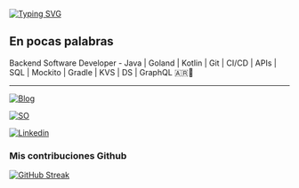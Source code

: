 <!--
**urrestarazu-alejandro/urrestarazu-alejandro** is a ✨ _special_ ✨ repository because its `README.md` (this file) appears on your GitHub profile.

Here are some ideas to get you started:

- 🔭 I’m currently working on ...
- 🌱 I’m currently learning ...
- 👯 I’m looking to collaborate on ...
- 🤔 I’m looking for help with ...
- 💬 Ask me about ...
- 📫 How to reach me: ...
- 😄 Pronouns: ...
- ⚡ Fun fact: ...
-->

[![Typing SVG](https://readme-typing-svg.demolab.com?font=Fira+Code&weight=300&size=18&duration=4000&pause=500&color=339C00&background=111111ED&width=435&lines=%3E_;%3E+Backend+developer;%3E+C%C3%B3rdobes+Argentino;%3E+Apasionado+por+la+ciencias+de+la+computaci%C3%B3n)](https://git.io/typing-svg)
## En pocas palabras

Backend Software Developer - Java | Goland | Kotlin | Git | CI/CD | APIs | SQL | Mockito | Gradle | KVS | DS | GraphQL
🇦🇷👋

-----

[![Blog](https://img.shields.io/badge/personal_blog-memobackend-ebebeb?style=for-the-badge&logo=github
)](https://memobackend.com.ar)

[![SO](https://img.shields.io/badge/stackoverflow-alejandro_urrestarazu-fa9a36?style=for-the-badge&logo=stackoverflow
)](https://es.stackoverflow.com/users/30418/alejandro-urrestarazu)

[![Linkedin](https://img.shields.io/badge/linkedin-aurrestarazu-blue?style=for-the-badge&logo=linkedin
)]([aaaa.com](https://www.linkedin.com/in/urrestarazualejandro))

### Mis contribuciones Github

[![GitHub Streak](https://github-readme-streak-stats.herokuapp.com?user=urrestarazu-alejandro&theme=dark&locale=es&date_format=j%20M%5B%20Y%5D&mode=weekly)](https://git.io/streak-stats)
